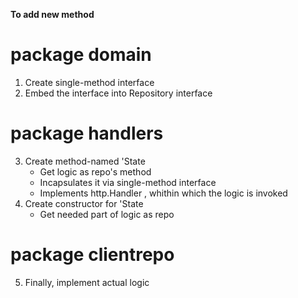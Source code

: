 



__To add new method__

# package domain
1) Create single-method interface
2) Embed the interface into Repository interface
# package handlers
3) Create method-named 'State 
    - Get logic as repo's method
    - Incapsulates it via single-method interface
    - Implements http.Handler
    ,  whithin which the logic is invoked
4) Create constructor for 'State
    - Get needed part of logic as repo
# package clientrepo
5) Finally, implement actual logic  

